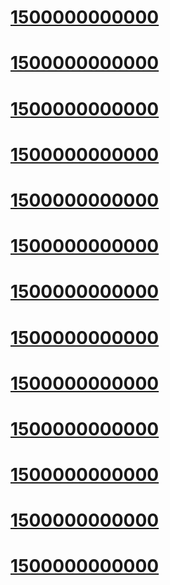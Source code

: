 # [1500000000000](https://liam4.github.io/1500000000000)
# [1500000000000](https://liam4.github.io/1500000000000)
# [1500000000000](https://liam4.github.io/1500000000000)
# [1500000000000](https://liam4.github.io/1500000000000)
# [1500000000000](https://liam4.github.io/1500000000000)
# [1500000000000](https://liam4.github.io/1500000000000)
# [1500000000000](https://liam4.github.io/1500000000000)
# [1500000000000](https://liam4.github.io/1500000000000)
# [1500000000000](https://liam4.github.io/1500000000000)
# [1500000000000](https://liam4.github.io/1500000000000)
# [1500000000000](https://liam4.github.io/1500000000000)
# [1500000000000](https://liam4.github.io/1500000000000)
# [1500000000000](https://liam4.github.io/1500000000000)
